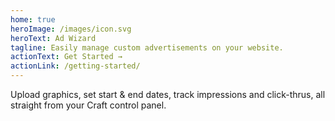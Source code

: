 ```yaml
---
home: true
heroImage: /images/icon.svg
heroText: Ad Wizard
tagline: Easily manage custom advertisements on your website.
actionText: Get Started →
actionLink: /getting-started/
---
```


Upload graphics, set start & end dates, track impressions and click-thrus, all straight from your Craft control panel.

<img :src="$withBase('/images/adwizard-stats.png')" class="dropshadow" alt="">
